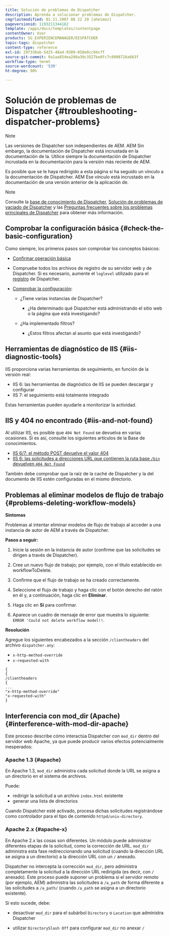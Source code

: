 ```yaml
---
title: Solución de problemas de Dispatcher
description: Aprenda a solucionar problemas de Dispatcher.
cmgrlastmodified: 01.11.2007 08 22 29 [aheimoz]
pageversionid: 1193211344162
template: /apps/docs/templates/contentpage
contentOwner: User
products: SG_EXPERIENCEMANAGER/DISPATCHER
topic-tags: dispatcher
content-type: reference
exl-id: 29f338ab-5d25-48a4-9309-058e0cc94cff
source-git-commit: 0a1aa854ea286a30c3527be8fc7c0998726a663f
workflow-type: tm+mt
source-wordcount: '539'
ht-degree: 90%

---
```


# Solución de problemas de Dispatcher {#troubleshooting-dispatcher-problems}

>[!NOTE]
>
>Las versiones de Dispatcher son independientes de AEM. AEM Sin embargo, la documentación de Dispatcher está incrustada en la documentación de la. Utilice siempre la documentación de Dispatcher incrustada en la documentación para la versión más reciente de AEM.
>
>Es posible que se le haya redirigido a esta página si ha seguido un vínculo a la documentación de Dispatcher. AEM Ese vínculo está incrustado en la documentación de una versión anterior de la aplicación de.

>[!NOTE]
>
>Consulte la [base de conocimiento de Dispatcher](https://helpx.adobe.com/es/experience-manager/kb/index/dispatcher.html), [Solución de problemas de vaciado de Dispatcher](https://experienceleague.adobe.com/search.html?lang=es#q=troubleshooting%20dispatcher%20flushing%20issues&amp;sort=relevancy&amp;f:el_product=[Experience%20Manager]) y las [Preguntas frecuentes sobre los problemas principales de Dispatcher](dispatcher-faq.md) para obtener más información.

## Comprobar la configuración básica {#check-the-basic-configuration}

Como siempre, los primeros pasos son comprobar los conceptos básicos:

* [Confirmar operación básica](/help/using/dispatcher-configuration.md#confirming-basic-operation)
* Compruebe todos los archivos de registro de su servidor web y de Dispatcher. Si es necesario, aumente el `loglevel` utilizado para el [registro](/help/using/dispatcher-configuration.md#logging) de Dispatcher.

* [Comprobar la configuración](/help/using/dispatcher-configuration.md):

   * ¿Tiene varias instancias de Dispatcher?

      * ¿Ha determinado qué Dispatcher está administrando el sitio web o la página que está investigando?

   * ¿Ha implementado filtros?

      * ¿Estos filtros afectan al asunto que está investigando?

## Herramientas de diagnóstico de IIS {#iis-diagnostic-tools}

IIS proporciona varias herramientas de seguimiento, en función de la versión real:

* IIS 6: las herramientas de diagnóstico de IIS se pueden descargar y configurar
* IIS 7: el seguimiento está totalmente integrado

Estas herramientas pueden ayudarle a monitorizar la actividad.

## IIS y 404 no encontrado {#iis-and-not-found}

Al utilizar IIS, es posible que `404 Not Found` se devuelva en varias ocasiones. Si es así, consulte los siguientes artículos de la Base de conocimientos.

* [IIS 6/7: el método POST devuelve el valor 404](https://helpx.adobe.com/es/experience-manager/kb/IIS6IsapiFilters.html)
* [IIS 6: las solicitudes a direcciones URL que contienen la ruta base `/bin` devuelven `404 Not Found`](https://helpx.adobe.com/es/experience-manager/kb/RequestsToBinDirectoryFailInIIS6.html)

También debe comprobar que la raíz de la caché de Dispatcher y la del documento de IIS estén configuradas en el mismo directorio.

## Problemas al eliminar modelos de flujo de trabajo {#problems-deleting-workflow-models}

**Síntomas**

Problemas al intentar eliminar modelos de flujo de trabajo al acceder a una instancia de autor de AEM a través de Dispatcher.

**Pasos a seguir:**

1. Inicie la sesión en la instancia de autor (confirme que las solicitudes se dirigen a través de Dispatcher).
1. Cree un nuevo flujo de trabajo; por ejemplo, con el título establecido en workflowToDelete.
1. Confirme que el flujo de trabajo se ha creado correctamente.
1. Seleccione el flujo de trabajo y haga clic con el botón derecho del ratón en él y, a continuación, haga clic en **Eliminar**.

1. Haga clic en **Sí** para confirmar.
1. Aparece un cuadro de mensaje de error que muestra lo siguiente:\
   `ERROR 'Could not delete workflow model!!`.

**Resolución**

Agregue los siguientes encabezados a la sección `/clientheaders` del archivo `dispatcher.any`:

* `x-http-method-override`
* `x-requested-with`

```
{  
{  
/clientheaders  
{  
...  
"x-http-method-override"  
"x-requested-with"  
}
```

## Interferencia con mod_dir (Apache) {#interference-with-mod-dir-apache}

Este proceso describe cómo interactúa Dispatcher con `mod_dir` dentro del servidor web Apache, ya que puede producir varios efectos potencialmente inesperados:

### Apache 1.3 {#apache}

En Apache 1.3, `mod_dir` administra cada solicitud donde la URL se asigna a un directorio en el sistema de archivos.

Puede:

* redirigir la solicitud a un archivo `index.html` existente
* generar una lista de directorios

Cuando Dispatcher esté activado, procesa dichas solicitudes registrándose como controlador para el tipo de contenido `httpd/unix-directory`.

### Apache 2.x {#apache-x}

En Apache 2.x las cosas son diferentes. Un módulo puede administrar diferentes etapas de la solicitud, como la corrección de URL. `mod_dir` administra esta fase redireccionando una solicitud (cuando la dirección URL se asigna a un directorio) a la dirección URL con un `/` anexado.

Dispatcher no intercepta la corrección `mod_dir`, pero administra completamente la solicitud a la dirección URL redirigida (es decir, con `/` anexado). Este proceso puede suponer un problema si el servidor remoto (por ejemplo, AEM) administra las solicitudes a `/a_path` de forma diferente a las solicitudes a `/a_path/` (cuando `/a_path` se asigna a un directorio existente).

Si esto sucede, debe:

* desactivar `mod_dir` para el subárbol `Directory` o `Location` que administra Dispatcher

* utilizar `DirectorySlash Off` para configurar `mod_dir` no anexar `/`

